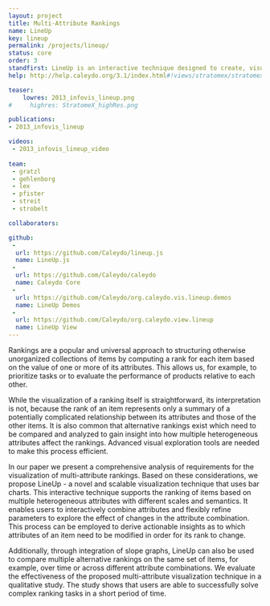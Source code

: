```yaml
---
layout: project
title: Multi-Attribute Rankings
name: LineUp
key: lineup
permalink: /projects/lineup/
status: core
order: 3
standfirst: LineUp is an interactive technique designed to create, visualize and explore rankings of items based on a set of heterogeneous attributes.
help: http://help.caleydo.org/3.1/index.html#!views/stratomex/stratomex.md#LineUp

teaser: 
    lowres: 2013_infovis_lineup.png
#     highres: StratomeX_highRes.png

publications:
- 2013_infovis_lineup

videos: 
 - 2013_infovis_lineup_video
    
team:
 - gratzl 
 - gehlenborg
 - lex
 - pfister 
 - streit 
 - strobelt

collaborators:

github:
 -
  url: https://github.com/Caleydo/lineup.js
  name: LineUp.js
 - 
  url: https://github.com/Caleydo/caleydo
  name: Caleydo Core
 - 
  url: https://github.com/Caleydo/org.caleydo.vis.lineup.demos
  name: LineUp Demos
 - 
  url: https://github.com/Caleydo/org.caleydo.view.lineup
  name: LineUp View
---
```

Rankings are a popular and universal approach to structuring otherwise unorganized collections of items by computing a rank for each item based on the value of one or more of its attributes. This allows us, for example, to prioritize tasks or to evaluate the performance of products relative to each other.

While the visualization of a ranking itself is straightforward, its interpretation is not, because the rank of an item represents only a summary of a potentially complicated relationship between its attributes and those of the other items. It is also common that alternative rankings exist which need to be compared and analyzed to gain insight into how multiple heterogeneous attributes affect the rankings. Advanced visual exploration tools are needed to make this process efficient.

In our paper we present a comprehensive analysis of requirements for the visualization of multi-attribute rankings. Based on these considerations, we propose LineUp - a novel and scalable visualization technique that uses bar charts. This interactive technique supports the ranking of items based on multiple heterogeneous attributes with different scales and semantics. It enables users to interactively combine attributes and flexibly refine parameters to explore the effect of changes in the attribute combination. This process can be employed to derive actionable insights as to which attributes of an item need to be modified in order for its rank to change.

Additionally, through integration of slope graphs, LineUp can also be used to compare multiple alternative rankings on the same set of items, for example, over time or across different attribute combinations. We evaluate the effectiveness of the proposed multi-attribute visualization technique in a qualitative study. The study shows that users are able to successfully solve complex ranking tasks in a short period of time.
